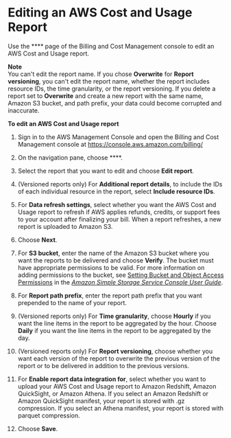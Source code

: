# Editing an AWS Cost and Usage Report<a name="billing-reports-costusage-edit-report"></a>

Use the **** page of the Billing and Cost Management console to edit an AWS Cost and Usage report\.

**Note**  
You can't edit the report name\. If you chose **Overwrite** for **Report versioning**, you can't edit the report name, whether the report includes resource IDs, the time granularity, or the report versioning\. If you delete a report set to **Overwrite** and create a new report with the same name, Amazon S3 bucket, and path prefix, your data could become corrupted and inaccurate\.

**To edit an AWS Cost and Usage report**

1. Sign in to the AWS Management Console and open the Billing and Cost Management console at [https://console\.aws\.amazon\.com/billing/](https://console.aws.amazon.com/billing/)

1. On the navigation pane, choose ****\.

1. Select the report that you want to edit and choose **Edit report**\. 

1. \(Versioned reports only\) For **Additional report details**, to include the IDs of each individual resource in the report, select **Include resource IDs**\.

1. For **Data refresh settings**, select whether you want the AWS Cost and Usage report to refresh if AWS applies refunds, credits, or support fees to your account after finalizing your bill\. When a report refreshes, a new report is uploaded to Amazon S3\.

1. Choose **Next**\.

1. For **S3 bucket**, enter the name of the Amazon S3 bucket where you want the reports to be delivered and choose **Verify**\. The bucket must have appropriate permissions to be valid\. For more information on adding permissions to the bucket, see [ Setting Bucket and Object Access Permissions](https://docs.aws.amazon.com/AmazonS3/latest/user-guide/set-permissions.html) in the *[Amazon Simple Storage Service Console User Guide](https://docs.aws.amazon.com/AmazonS3/latest/user-guide/)*\. 

1. For **Report path prefix**, enter the report path prefix that you want prepended to the name of your report\. 

1. \(Versioned reports only\) For **Time granularity**, choose **Hourly** if you want the line items in the report to be aggregated by the hour\. Choose **Daily** if you want the line items in the report to be aggregated by the day\.

1. \(Versioned reports only\) For **Report versioning**, choose whether you want each version of the report to overwrite the previous version of the report or to be delivered in addition to the previous versions\.

1. For **Enable report data integration for**, select whether you want to upload your AWS Cost and Usage report to Amazon Redshift, Amazon QuickSight, or Amazon Athena\. If you select an Amazon Redshift or Amazon QuickSight manifest, your report is stored with \.gz compression\. If you select an Athena manifest, your report is stored with parquet compression\.

1. Choose **Save**\.